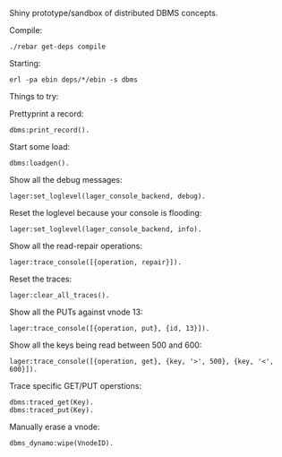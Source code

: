 Shiny prototype/sandbox of distributed DBMS concepts.

Compile:

    ./rebar get-deps compile

Starting:

    erl -pa ebin deps/*/ebin -s dbms

Things to try:

Prettyprint a record:

    dbms:print_record().

Start some load:

    dbms:loadgen().

Show all the debug messages:

    lager:set_loglevel(lager_console_backend, debug).

Reset the loglevel because your console is flooding:

    lager:set_loglevel(lager_console_backend, info).

Show all the read-repair operations:

    lager:trace_console([{operation, repair}]).

Reset the traces:

    lager:clear_all_traces().

Show all the PUTs against vnode 13:

    lager:trace_console([{operation, put}, {id, 13}]).

Show all the keys being read between 500 and 600:

    lager:trace_console([{operation, get}, {key, '>', 500}, {key, '<', 600}]).

Trace specific GET/PUT operstions:

    dbms:traced_get(Key).
    dbms:traced_put(Key).

Manually erase a vnode:

    dbms_dynamo:wipe(VnodeID).

